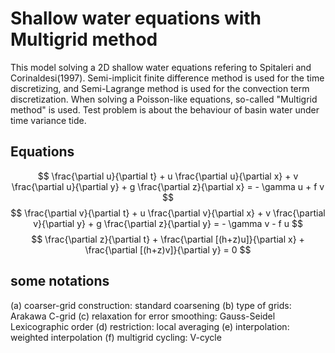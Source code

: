 # Shallow water equations with Multigrid method

This model solving a 2D shallow water equations refering to Spitaleri and Corinaldesi(1997). Semi-implicit finite difference method is used for the time discretizing, and Semi-Lagrange method is used for the convection term discretization. When solving a Poisson-like equations, so-called "Multigrid method" is used. Test problem is about the behaviour of basin water under time variance tide.

## Equations
$$
\frac{\partial u}{\partial t} + u \frac{\partial u}{\partial x} + v \frac{\partial u}{\partial y} + g \frac{\partial z}{\partial x} = - \gamma u + f v
$$
$$
\frac{\partial v}{\partial t} + u \frac{\partial v}{\partial x} + v \frac{\partial v}{\partial y} + g \frac{\partial z}{\partial y} = - \gamma v - f u
$$
$$
\frac{\partial z}{\partial t} + \frac{\partial [(h+z)u]}{\partial x} + \frac{\partial [(h+z)v]}{\partial y}  = 0
$$

## some notations
(a) coarser-grid construction: standard coarsening
(b) type of grids: Arakawa C-grid
(c) relaxation for error smoothing: Gauss-Seidel Lexicographic order
(d) restriction: local averaging
(e) interpolation: weighted interpolation
(f) multigrid cycling: V-cycle
